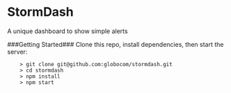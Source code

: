 # StormDash

A unique dashboard to show simple alerts

###Getting Started###
Clone this repo, install dependencies, then start the server:

```
	> git clone git@github.com:globocom/stormdash.git
	> cd stormdash
	> npm install
	> npm start
```
